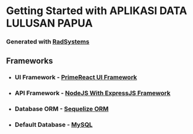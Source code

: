 # Getting Started with APLIKASI DATA LULUSAN PAPUA

### Generated with [RadSystems](https://radsystems.io)

## Frameworks

- ### UI Framework - [PrimeReact UI Framework](https://primefaces.org/primereact)
- ### API Framework - [NodeJS With ExpressJS Framework](https://expressjs.com)
- ### Database ORM - [Sequelize ORM](https://sequelize.org/)
- ### Default Database - [MySQL](https://www.mysql.com/)
